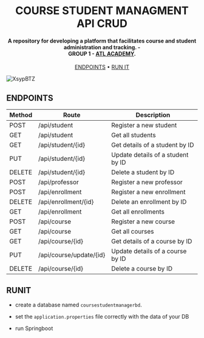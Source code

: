 
<h1 align="center">
  <br>
  COURSE STUDENT MANAGMENT API CRUD
  <br>
</h1>

<h4 align="center">A repository for developing a platform that facilitates course and student administration and tracking. - 
  <br>
  <b>GROUP 1 - <a href="http://atl.academy" target="_blank">ATL ACADEMY</a></b>.</h4>



<p align="center">
   <a href="#endpoints">ENDPOINTS</a> •
  <a href="#runit">RUN IT</a>
</p>

![XsypBTZ](https://github.com/rretta/CourseStudentManagement/assets/87555292/1d1d68fb-a5ad-41ea-8a7d-a4c963c9e96e)


## ENDPOINTS


| Method   | Route                      | Description                                      |
| -------- | -------------------------- | ------------------------------------------------ |
| POST     | /api/student               | Register a new student                          |
| GET      | /api/student               | Get all students                                |
| GET      | /api/student/{id}          | Get details of a student by ID                  |
| PUT      | /api/student/{id}          | Update details of a student by ID               |
| DELETE   | /api/student/{id}          | Delete a student by ID                          |
| POST     | /api/professor             | Register a new professor                        |
| POST     | /api/enrollment            | Register a new enrollment                       |
| DELETE   | /api/enrollment/{id}       | Delete an enrollment by ID                      |
| GET      | /api/enrollment            | Get all enrollments                             |
| POST     | /api/course                | Register a new course                           |
| GET      | /api/course                | Get all courses                                 |
| GET      | /api/course/{id}           | Get details of a course by ID                   |
| PUT      | /api/course/update/{id}    | Update details of a course by ID                |
| DELETE   | /api/course/{id}           | Delete a course by ID                           |



## RUNIT

- create a database named `coursestudentmanagerbd`.


- set the  `application.properties` file correctly with the data of your DB

- run Springboot



